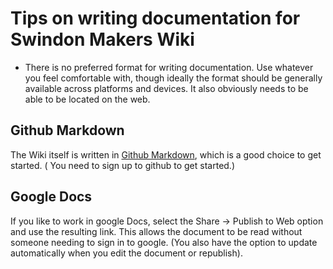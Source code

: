 # Tips on writing documentation for Swindon Makers Wiki

  - There is no preferred format for writing documentation. Use whatever you feel comfortable with, though ideally the format should be generally available across platforms and devices. It also obviously needs to be able to be located on the web.  

## Github Markdown 
The Wiki itself is written in [Github Markdown](https://docs.github.com/en/get-started/writing-on-github), which is a good choice to get started.  ( You need to sign up to github to get started.)
  
 ## Google Docs
 If you like to work in google Docs, select the Share -> Publish to Web option and use the resulting link. This allows the document to be read without someone needing to sign in to google. (You also have the option to update automatically when you edit the document or republish).